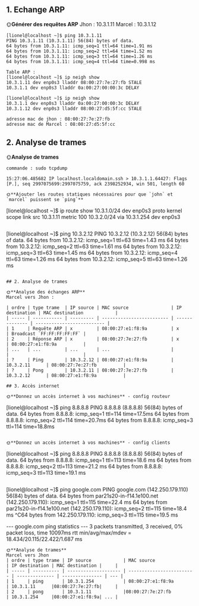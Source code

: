 

## 1. Echange ARP

🌞**Générer des requêtes ARP**
Jhon : 10.3.1.11
Marcel : 10.3.1.12

```
[lionel@localhost ~]$ ping 10.3.1.11
PING 10.3.1.11 (10.3.1.11) 56(84) bytes of data.
64 bytes from 10.3.1.11: icmp_seq=1 ttl=64 time=1.91 ms
64 bytes from 10.3.1.11: icmp_seq=2 ttl=64 time=1.52 ms
64 bytes from 10.3.1.11: icmp_seq=3 ttl=64 time=1.26 ms
64 bytes from 10.3.1.11: icmp_seq=4 ttl=64 time=0.998 ms

Table ARP :
[lionel@localhost ~]$ ip neigh show
10.3.1.11 dev enp0s3 lladdr 08:00:27:7e:27:fb STALE
10.3.1.1 dev enp0s3 lladdr 0a:00:27:00:00:3c DELAY

[lionel@localhost ~]$ ip neigh show
10.3.1.1 dev enp0s3 lladdr 0a:00:27:00:00:3c DELAY
10.3.1.12 dev enp0s3 lladdr 08:00:27:d5:5f:cc STALE

adresse mac de jhon : 08:00:27:7e:27:fb
adresse mac de Marcel : 08:00:27:d5:5f:cc
```

## 2. Analyse de trames

🌞**Analyse de trames**
```
commande : sudo tcpdump

15:27:06.485682 IP localhost.localdomain.ssh > 10.3.1.1.64427: Flags [P.], seq 2997075699:2997075759, ack 2398252934, win 501, length 60

🌞**Ajouter les routes statiques nécessaires pour que `john` et `marcel` puissent se `ping`**
```
[lionel@localhost ~]$ ip route show
10.3.1.0/24 dev enp0s3 proto kernel scope link src 10.3.1.11 metric 100
10.3.2.0/24 via 10.3.1.254 dev enp0s3
```
```
[lionel@localhost ~]$ ping 10.3.2.12
PING 10.3.2.12 (10.3.2.12) 56(84) bytes of data.
64 bytes from 10.3.2.12: icmp_seq=1 ttl=63 time=1.43 ms
64 bytes from 10.3.2.12: icmp_seq=2 ttl=63 time=1.61 ms
64 bytes from 10.3.2.12: icmp_seq=3 ttl=63 time=1.45 ms
64 bytes from 10.3.2.12: icmp_seq=4 ttl=63 time=1.26 ms
64 bytes from 10.3.2.12: icmp_seq=5 ttl=63 time=1.26 ms
```

## 2. Analyse de trames

🌞**Analyse des échanges ARP**
Marcel vers Jhon :

| ordre | type trame  | IP source | MAC source                | IP destination | MAC destination            |
| ----- | ----------- | --------- | ------------------------- | -------------- | -------------------------- |
| 1     | Requête ARP | x         | 08:00:27:e1:f8:9a         | x              | Broadcast `FF:FF:FF:FF:FF` |
| 2     | Réponse ARP | x         | 08:00:27:7e:27:fb         | x              | 08:00:27:e1:f8:9a          |
| ...   | ...         | ...       | ...                       |                |                            |
| ?     | Ping        | 10.3.2.12 | 08:00:27:e1:f8:9a         | 10.3.2.11      | 08:00:27:7e:27:fb          |
| ?     | Pong        | 10.3.2.11 | 08:00:27:7e:27:fb         | 10.3.2.12      | 08:00:27:e1:f8:9a          |

## 3. Accès internet

🌞**Donnez un accès internet à vos machines** - config routeur

```
[lionel@localhost ~]$ ping 8.8.8.8
PING 8.8.8.8 (8.8.8.8) 56(84) bytes of data.
64 bytes from 8.8.8.8: icmp_seq=1 ttl=114 time=17.5ms 
64 bytes from 8.8.8.8: icmp_seq=2 ttl=114 time=20.7ms 
64 bytes from 8.8.8.8: icmp_seq=3 ttl=114 time=18.8ms 
```

🌞**Donnez un accès internet à vos machines** - config clients
```
[lionel@localhost ~]$ ping 8.8.8.8
PING 8.8.8.8 (8.8.8.8) 56(84) bytes of data.
64 bytes from 8.8.8.8: icmp_seq=1 ttl=113 time=18.6 ms
64 bytes from 8.8.8.8: icmp_seq=2 ttl=113 time=21.2 ms
64 bytes from 8.8.8.8: icmp_seq=3 ttl=113 time=19.1 ms
```
```
[lionel@localhost ~]$ ping google.com
PING google.com (142.250.179.110) 56(84) bytes of data.
64 bytes from par21s20-in-f14.1e100.net (142.250.179.110): icmp_seq=1 ttl=115 time=22.4 ms
64 bytes from par21s20-in-f14.1e100.net (142.250.179.110): icmp_seq=2 ttl=115 time=18.4 ms
^C64 bytes from 142.250.179.110: icmp_seq=3 ttl=115 time=19.5 ms

--- google.com ping statistics ---
3 packets transmitted, 3 received, 0% packet loss, time 10097ms
rtt min/avg/max/mdev = 18.434/20.115/22.422/1.687 ms
```
🌞**Analyse de trames**
Marcel vers Jhon
| ordre | type trame | IP source            | MAC source                | IP destination | MAC destination |     |
| ----- | ---------- | -------------------- | ------------------------- | -------------- | --------------- | --- |
| 1     | ping       | 10.3.1.254           | 08:00:27:e1:f8:9a         | 10.3.1.11      |08:00:27:7e:27:fb|     |
| 2     | pong       | 10.3.1.11            |08:00:27:7e:27:fb          | 10.3.1.254     |08:00:27:e1:f8:9a| ... |